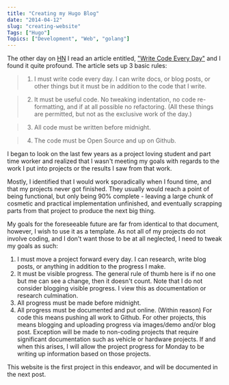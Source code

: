```yaml
---
title: "Creating my Hugo Blog"
date: "2014-04-12"
slug: "creating-website"
Tags: ["Hugo"]
Topics: ["Development", "Web", "golang"]
---
```


The other day on [HN](news.ycombinator.com) I read an
article entitled, 
["Write Code Every Day"](http://ejohn.org/blog/write-code-every-day/)
and I found it quite profound. The article sets up 3 basic rules:

> 1.    I must write code every day. I can write docs, or blog posts, or other things but it must be in addition to the code that I write.

> 2.    It must be useful code. No tweaking indentation, no code re-formatting, and if at all possible no refactoring. (All these things are permitted, but not as the exclusive work of the day.)

> 3.    All code must be written before midnight.

> 4.    The code must be Open Source and up on Github.

I began to look on the last few years
as a project loving student and part time worker and realized that I
wasn't meeting my goals with regards to the work I put into projects or
the results I saw from that work.

Mostly, I identified that I would work sporadically when I found time,
and that my projects never got finished.  They usually would 
reach a point of being functional, but only being 90% complete - leaving
a large chunk of cosmetic and practical implementation unfinished, and eventually
scrapping parts from that project to produce the next big thing.

My goals for the foreseeable future are far from identical to that document,
however, I wish to use it as a template.  As not all of my projects do not involve
coding, and I don't want those to be at all neglected, I need to tweak my goals as such:

1. I must move a project forward every day.  I can research, write blog posts, or anything in addition to the progress I make.
2. It must be visible progress.  The general rule of thumb here is if no one but me can see a change, then it doesn't count.
Note that I do not consider blogging visible progress. I view this as documentation or research culmination.
3. All progress must be made before midnight.
4. All progress must be documented and put online. (Within reason)  For code this means pushing all work to Github.
For other projects, this means blogging and uploading progress via images/demo and/or blog post. Exception will be made
to non-coding projects that require significant documentation such as vehicle or hardware projects.  If and when this arises, I will
allow the project progress for Monday to be writing up information based on those projects.

This website is the first project in this endeavor, and will be documented in the next post.